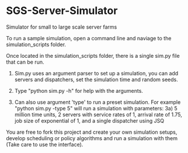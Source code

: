 # SGS-Server-Simulator
Simulator for small to large scale server farms

To run a sample simulation, open a command line and naviage to the simulation_scripts folder.

Once located in the simulation_scripts folder, there is a single sim.py file that can be run.

  1) Sim.py uses an argument parser to set up a simulation, you can add servers and dispatchers, set the simulation time and random seeds.
  2) Type "python sim.py -h" for help with the arguments.
  
  3) Can also use argument 'type' to run a preset simulation. For example "python sim.py -type 5" will run a simulation with parameters:
      3a) 5 million time units, 2 servers with service rates of 1, arrival rate of 1.75, job size of exponential of 1, and a single dispatcher using JSQ
  
You are free to fork this project and create your own simulation setups, develop scheduling or policy algorithms and run a simulation with them (Take care to use the interface).
